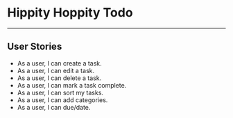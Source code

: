 # Hippity Hoppity Todo
---
## User Stories
- As a user, I can create a task.
- As a user, I can edit a task.
- As a user, I can delete a task.
- As a user, I can mark a task complete.
- As a user, I can sort my tasks.
- As a user, I can add categories.
- As a user, I can due/date. 
